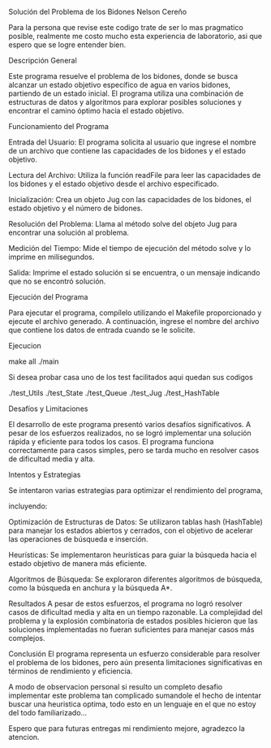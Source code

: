 Solución del Problema de los Bidones
Nelson Cereño

Para la persona que revise este codigo trate de ser lo mas pragmatico posible, realmente me costo mucho esta experiencia de laboratorio, asi que espero que se logre entender bien.

Descripción General

Este programa resuelve el problema de los bidones, donde se busca alcanzar un estado objetivo específico de agua en varios bidones, partiendo de un estado inicial. El programa utiliza una combinación de estructuras de datos y algoritmos para explorar posibles soluciones y encontrar el camino óptimo hacia el estado objetivo.

Funcionamiento del Programa

Entrada del Usuario: El programa solicita al usuario que ingrese el nombre de un archivo que contiene las capacidades de los bidones y el estado objetivo.

Lectura del Archivo: Utiliza la función readFile para leer las capacidades de los bidones y el estado objetivo desde el archivo especificado.

Inicialización: Crea un objeto Jug con las capacidades de los bidones, el estado objetivo y el número de bidones.

Resolución del Problema: Llama al método solve del objeto Jug para encontrar una solución al problema.

Medición del Tiempo: Mide el tiempo de ejecución del método solve y lo imprime en milisegundos.

Salida: Imprime el estado solución si se encuentra, o un mensaje indicando que no se encontró solución.

Ejecución del Programa

Para ejecutar el programa, compílelo utilizando el Makefile proporcionado y ejecute el archivo generado. A continuación, ingrese el nombre del archivo que contiene los datos de entrada cuando se le solicite.

Ejecucion

make all
./main

Si desea probar casa uno de los test facilitados aqui quedan sus codigos

./test_Utils
./test_State
./test_Queue
./test_Jug
./test_HashTable

Desafíos y Limitaciones

El desarrollo de este programa presentó varios desafíos significativos. A pesar de los esfuerzos realizados, no se logró implementar una solución rápida y eficiente para todos los casos. El programa funciona correctamente para casos simples, pero se tarda mucho en resolver casos de dificultad media y alta.

Intentos y Estrategias

Se intentaron varias estrategias para optimizar el rendimiento del programa, 

incluyendo:

Optimización de Estructuras de Datos: Se utilizaron tablas hash (HashTable) para manejar los estados abiertos y cerrados, con el objetivo de acelerar las operaciones de búsqueda e inserción.

Heurísticas: Se implementaron heurísticas para guiar la búsqueda hacia el estado objetivo de manera más eficiente.

Algoritmos de Búsqueda: Se exploraron diferentes algoritmos de búsqueda, como la búsqueda en anchura y la búsqueda A*.

Resultados
A pesar de estos esfuerzos, el programa no logró resolver casos de dificultad media y alta en un tiempo razonable. La complejidad del problema y la explosión combinatoria de estados posibles hicieron que las soluciones implementadas no fueran suficientes para manejar casos más complejos.

Conclusión
El programa representa un esfuerzo considerable para resolver el problema de los bidones, pero aún presenta limitaciones significativas en términos de rendimiento y eficiencia.

A modo de observacion personal si resulto un completo desafio implementar este problema tan complicado sumandole el hecho de intentar buscar una heuristica optima, todo esto en un lenguaje en el que no estoy del todo familiarizado...

Espero que para futuras entregas mi rendimiento mejore, agradezco la atencion.